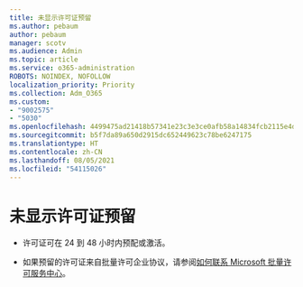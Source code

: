 ```yaml
---
title: 未显示许可证预留
ms.author: pebaum
author: pebaum
manager: scotv
ms.audience: Admin
ms.topic: article
ms.service: o365-administration
ROBOTS: NOINDEX, NOFOLLOW
localization_priority: Priority
ms.collection: Adm_O365
ms.custom:
- "9002575"
- "5030"
ms.openlocfilehash: 4499475ad21418b57341e23c3e3ce0afb58a14834fcb2115e4dffc9881f1b6cf
ms.sourcegitcommit: b5f7da89a650d2915dc652449623c78be6247175
ms.translationtype: HT
ms.contentlocale: zh-CN
ms.lasthandoff: 08/05/2021
ms.locfileid: "54115026"
---
```

# <a name="license-reservation-does-not-show"></a>未显示许可证预留

- 许可证可在 24 到 48 小时内预配或激活。

- 如果预留的许可证来自批量许可企业协议，请参阅[如何联系 Microsoft 批量许可服务中心](https://support.microsoft.com/help/4471406/how-to-contact-the-microsoft-volume-licensing-service-center)。
